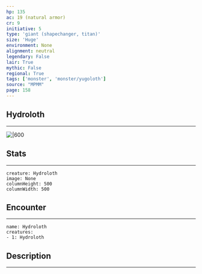 ```yaml
---
hp: 135
ac: 19 (natural armor)
cr: 9
initiative: 5
type: 'giant (shapechanger, titan)'    
size: 'Huge'
environment: None
alignment: neutral
legendary: False
lair: True
mythic: False
regional: True
tags: ['monster', 'monster/yugoloth']
source: "MPMM"
page: 158
---
```


## Hydroloth
---

![|600](D:/Program%20Files/5e.tools/img/bestiary/MPMM/Hydroloth.webp)

## Stats
---

```statblock
creature: Hydroloth
image: None
columnHeight: 500
columnWidth: 500
```

## Encounter
---

```encounter-table
name: Hydroloth
creatures:
- 1: Hydroloth
```

## Description
---




